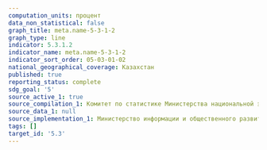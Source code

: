 ```yaml
---
computation_units: процент
data_non_statistical: false
graph_title: meta.name-5-3-1-2
graph_type: line
indicator: 5.3.1.2
indicator_name: meta.name-5-3-1-2
indicator_sort_order: 05-03-01-02
national_geographical_coverage: Казахстан
published: true
reporting_status: complete
sdg_goal: '5'
source_active_1: true
source_compilation_1: Комитет по статистике Министерства национальной экономики РК
source_data_1: null
source_implementation_1: Министерство информации и общественного развития РК
tags: []
target_id: '5.3'
---
```

